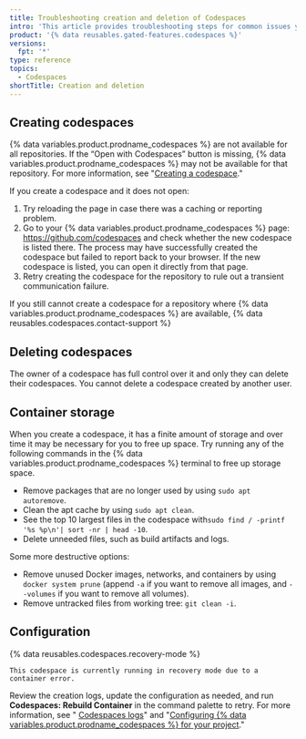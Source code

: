 ```yaml
---
title: Troubleshooting creation and deletion of Codespaces
intro: 'This article provides troubleshooting steps for common issues you may experience when creating or deleting a codespace, including storage and configuration issues.'
product: '{% data reusables.gated-features.codespaces %}'
versions:
  fpt: '*'
type: reference
topics:
  - Codespaces
shortTitle: Creation and deletion
---
```


## Creating codespaces

{% data variables.product.prodname_codespaces %} are not available for all repositories. If the “Open with Codespaces” button is missing, {% data variables.product.prodname_codespaces %} may not be available for that repository. For more information, see "[Creating a codespace](/codespaces/developing-in-codespaces/creating-a-codespace#access-to-codespaces)."

If you create a codespace and it does not open:

1. Try reloading the page in case there was a caching or reporting problem.
2. Go to your {% data variables.product.prodname_codespaces %} page: https://github.com/codespaces and check whether the new codespace is listed there. The process may have successfully created the codespace but failed to report back to your browser. If the new codespace is listed, you can open it directly from that page.
3. Retry creating the codespace for the repository to rule out a transient communication failure.

If you still cannot create a codespace for a repository where {% data variables.product.prodname_codespaces %} are available, {% data reusables.codespaces.contact-support %}

## Deleting codespaces

The owner of a codespace has full control over it and only they can delete their codespaces. You cannot delete a codespace created by another user.

## Container storage

When you create a codespace, it has a finite amount of storage and over time it may be necessary for you to free up space. Try running any of the following commands in the {% data variables.product.prodname_codespaces %} terminal to free up storage space.

- Remove packages that are no longer used by using `sudo apt autoremove`.
- Clean the apt cache by using `sudo apt clean`.
- See the top 10 largest files in the codespace with`sudo find / -printf '%s %p\n'| sort -nr | head -10`.
- Delete unneeded files, such as build artifacts and logs.

Some more destructive options:

- Remove unused Docker images, networks, and containers by using `docker system prune` (append `-a` if you want to remove all images, and `--volumes` if you want to remove all volumes).
- Remove untracked files from working tree: `git clean -i`.

## Configuration

{% data reusables.codespaces.recovery-mode %}

```
This codespace is currently running in recovery mode due to a container error.
```

Review the creation logs, update the configuration as needed, and run **Codespaces: Rebuild Container** in the command palette to retry. For more information, see " [Codespaces logs](/codespaces/troubleshooting/codespaces-logs)" and "[Configuring {% data variables.product.prodname_codespaces %} for your project](/github/developing-online-with-codespaces/configuring-codespaces-for-your-project#apply-changes-to-your-configuration)."
